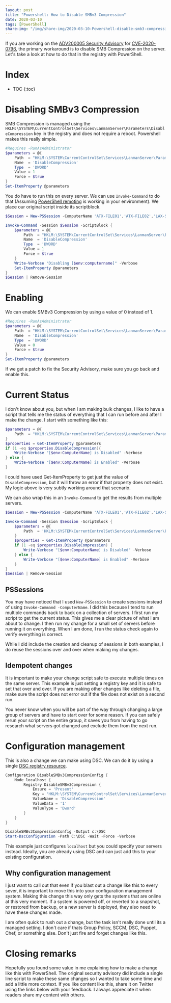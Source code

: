 ```yaml
---
layout: post
title: "Powershell: How to Disable SMBv3 Compression"
date: 2020-03-10
tags: [PowerShell]
share-img: "/img/share-img/2020-03-10-Powershell-disable-smb3-compression.svg"
---
```


If you are working on the [ADV200005 Security Advisory](https://portal.msrc.microsoft.com/en-US/security-guidance/advisory/adv200005) for [CVE-2020-0796](https://cve.mitre.org/cgi-bin/cvename.cgi?name=CVE-2020-0796), the primary workaround is to disable SMB Compression on the server. Let's take a look at how to do that in the registry with PowerShell.
<!--more-->

# Index

* TOC
{:toc}

# Disabling SMBv3 Compression

SMB Compression is managed using the `HKLM:\SYSTEM\CurrentControlSet\Services\LanmanServer\Parameters\DisableCompression` key in the registry and does not require a reboot. Powershell makes this really simple.

``` powershell
#Requires -RunAsAdministrator
$parameters = @{
    Path  = "HKLM:\SYSTEM\CurrentControlSet\Services\LanmanServer\Parameters"
    Name  = 'DisableCompression'
    Type  = 'DWORD'
    Value = 1
    Force = $true
}
Set-ItemProperty @parameters
```

You do have to run this on every server. We can use `Invoke-Command` to do that (Assuming [PowerShell remoting](https://docs.microsoft.com/en-us/powershell/module/microsoft.powershell.core/about/about_remote_troubleshooting?view=powershell-7) is working in your environment). We place our original script inside its scriptblock.

``` powershell
$Session = New-PSSession -ComputerName 'ATX-FILE01','ATX-FILE02','LAX-SQL05'

Invoke-Command -Session $Session -ScriptBlock {
    $parameters = @{
        Path  = "HKLM:\SYSTEM\CurrentControlSet\Services\LanmanServer\Parameters"
        Name  = 'DisableCompression'
        Type  = 'DWORD'
        Value = 1
        Force = $true
    }
    Write-Verbose "Disabling [$env:computername]" -Verbose
    Set-ItemProperty @parameters
}
$Session | Remove-Session
```

# Enabling

We can enable SMBv3 Compression by using a value of 0 instead of 1.

``` powershell
#Requires -RunAsAdministrator
$parameters = @{
    Path  = "HKLM:\SYSTEM\CurrentControlSet\Services\LanmanServer\Parameters"
    Name  = 'DisableCompression'
    Type  = 'DWORD'
    Value = 0
    Force = $true
}
Set-ItemProperty @parameters
```

If we get a patch to fix the Security Advisory, make sure you go back and enable this.

# Current Status

I don't know about you, but when I am making bulk changes, I like to have a script that tells me the status of everything that I can run before and after I make the change. I start with something like this:

``` powershell
$parameters = @{
    Path  = "HKLM:\SYSTEM\CurrentControlSet\Services\LanmanServer\Parameters"
}
$properties = Get-ItemProperty @parameters
if (1 -eq $properties.DisableCompression){
    Write-Verbose "[$env:ComputerName] is Disabled" -Verbose
} else {
    Write-Verbose "[$env:ComputerName] is Enabled" -Verbose
}
```

I could have used Get-ItemProperty to get just the value of `DisableCompression`, but it will throw an error if that property does not exist. My logic above is very subtly working around that scenario.

We can also wrap this in an `Invoke-Command` to get the results from multiple servers.

``` powershell
$Session = New-PSSession -ComputerName 'ATX-FILE01','ATX-FILE02','LAX-SQL05'

Invoke-Command -Session $Session -ScriptBlock {
    $parameters = @{
        Path  = 'HKLM:\SYSTEM\CurrentControlSet\Services\LanmanServer\Parameters'
    }
    $properties = Get-ItemProperty @parameters
    if (1 -eq $properties.DisableCompression) {
        Write-Verbose "[$env:ComputerName] is Disabled" -Verbose
    } else {
        Write-Verbose "[$env:ComputerName] is Enabled" -Verbose
    }
}
$Session | Remove-Session
```

## PSSessions

You may have noticed that I used `New-PSSession` to create sessions instead of using `Invoke-Command -ComputerName`. I did this because I tend to run multiple commands back to back on a collection of servers. I first run my script to get the current status. This gives me a clear picture of what I am about to change. I then run my change for a small set of servers before running it on everything. When I am done, I run the status check again to verify everything is correct.

While I did include the creation and cleanup of sessions in both examples, I do reuse the sessions over and over when making my changes.

## Idempotent changes

It is important to make your change script safe to execute multiple times on the same server. This example is just setting a registry key and it is safe to set that over and over. If you are making other changes like deleting a file, make sure the script does not error out if the file does not exist on a second run.

You never know when you will be part of the way through changing a large group of servers and have to start over for some reason. If you can safely rerun your script on the entire group, it saves you from having to go research what servers got changed and exclude them from the next run.

# Configuration management

This is also a change we can make using DSC. We can do it by using a single [DSC registry resource](https://docs.microsoft.com/en-us/powershell/scripting/dsc/reference/resources/windows/registryresource?view=powershell-7).

``` powershell
Configuration DisableSMBv3CompressionConfig {
    Node localhost {
        Registry DisableSMBv3Compression {
            Ensure = 'Present'
            Key = 'HKLM:\SYSTEM\CurrentControlSet\Services\LanmanServer\Parameters'
            ValueName = 'DisableCompression'
            ValueData = '1'
            ValueType = 'Dword'
        }
    }
}

DisableSMBv3CompressionConfig -Output c:\DSC
Start-DscConfiguration -Path C:\DSC -Wait -Force -Verbose
```

This example just configures `localhost` but you could specify your servers instead. Ideally, you are already using DSC and can just add this to your existing configuration.

## Why configuration management

I just want to call out that even if you blast out a change like this to every sever, it is important to move this into your configuration management system. Making this change this way only gets the systems that are online at this very moment. If a system is powered off, or reverted to a snapshot, or restored from backup, or a new server is deployed, they also need to have these changes made.

I am often quick to rush out a change, but the task isn't really done until its a managed setting. I don't care if thats Group Policy, SCCM, DSC, Puppet, Chef, or something else. Don't just fire and forget changes like this.

# Closing remarks

Hopefully you found some value in me explaining how to make a change like this with PowerShell. The original security advisory did include a single line script to make these same changes so I wanted to take some time and add a little more context. If you like content like this, share it on Twitter using the links below with your feedback. I always appreciate it when readers share my content with others.
